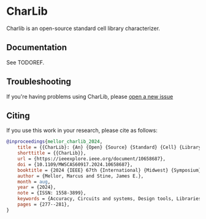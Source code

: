 # CharLib

Charlib is an open-source standard cell library characterizer.

## Documentation

See TODOREF.

## Troubleshooting
If you're having problems using CharLib, please [open a new issue](https://github.com/stineje/CharLib/issues/new/choose)

## Citing
If you use this work in your research, please cite as follows:

```bibtex
@inproceedings{mellor_charlib_2024,
    title = {{CharLib}: {An} {Open} {Source} {Standard} {Cell} {Library} {Characterizer}},
    shorttitle = {{CharLib}},
    url = {https://ieeexplore.ieee.org/document/10658687},
    doi = {10.1109/MWSCAS60917.2024.10658687},
    booktitle = {2024 {IEEE} 67th {International} {Midwest} {Symposium} on {Circuits} and {Systems} ({MWSCAS})},
    author = {Mellor, Marcus and Stine, James E.},
    month = aug,
    year = {2024},
    note = {ISSN: 1558-3899},
    keywords = {Accuracy, Circuits and systems, Design tools, Libraries, Micrometers, Process control, Silicon},
    pages = {277--281},
}
```
